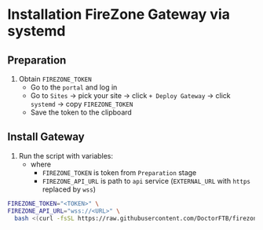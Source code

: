 # Installation FireZone Gateway via systemd

## Preparation

1. Obtain `FIREZONE_TOKEN`
   - Go to the `portal` and log in
   - Go to `Sites` -> pick your site -> click `+ Deploy Gateway` -> click `systemd` -> copy `FIREZONE_TOKEN`
   - Save the token to the clipboard

## Install Gateway

1. Run the script with variables:
   - where
     - `FIREZONE_TOKEN` is token from `Preparation` stage
     - `FIREZONE_API_URL` is path to `api` service (`EXTERNAL_URL` with `https` replaced by `wss`)

```bash
FIREZONE_TOKEN="<TOKEN>" \
FIREZONE_API_URL="wss://<URL>" \
  bash <(curl -fsSL https://raw.githubusercontent.com/DoctorFTB/firezone-1.x-self-hosted/main/gateway/gateway-install.sh)
```
